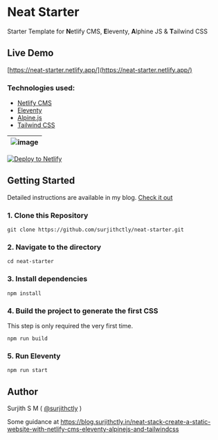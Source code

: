 # Neat Starter

Starter Template for **N**etlify CMS, **E**leventy, **A**lphine JS & **T**ailwind CSS

## Live Demo

[https://neat-starter.netlify.app/](https://neat-starter.netlify.app/)

### Technologies used:

-   [Netlify CMS](https://www.netlifycms.org/)
-   [Eleventy](https://www.11ty.dev/)
-   [Alpine.js](https://github.com/alpinejs/alpine)
-   [Tailwind CSS](https://tailwindcss.com/)

| ![image](https://user-images.githubusercontent.com/1884712/93762662-a62e4700-fc2d-11ea-9b2c-fda9f503402b.png) |
| ------------------------------------------------------------------------------------------------------------- |

<a href="https://app.netlify.com/start/deploy?repository=https://github.com/surjithctly/neat-starter&amp;stack=cms"><img src="https://www.netlify.com/img/deploy/button.svg" alt="Deploy to Netlify" /></a>

## Getting Started

Detailed instructions are available in my blog. [Check it out](https://blog.surjithctly.in/neat-stack-create-a-static-website-with-netlify-cms-eleventy-alpinejs-and-tailwindcss)

### 1\. Clone this Repository

```
git clone https://github.com/surjithctly/neat-starter.git
```

### 2\. Navigate to the directory

```
cd neat-starter
```

### 3\. Install dependencies

```
npm install
```

### 4\. Build the project to generate the first CSS

This step is only required the very first time.

```
npm run build
```

### 5\. Run Eleventy

```
npm run start
```

## Author

Surjith S M ( [@surjithctly](https://surjithctly.in/) )

Some guidance at https://blog.surjithctly.in/neat-stack-create-a-static-website-with-netlify-cms-eleventy-alpinejs-and-tailwindcss
